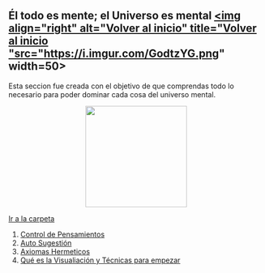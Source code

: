 ## Él todo es mente; el Universo es mental <a href="https://github.com/Ocul-LB/Projecto-LB/wiki"><img align="right" alt="Volver al inicio" title="Volver al inicio "src="https://i.imgur.com/GodtzYG.png" width=50></a>

Esta seccion fue creada con el objetivo de que comprendas todo lo necesario para poder dominar cada cosa del universo mental.

<p align="center"><img src="https://i.imgur.com/ozFCemH.jpg" height="200" lenght="200"></p>

[Ir a la carpeta](https://github.com/Ocul-LB/Projecto-LB/tree/master/La-Mente)

1. [Control de Pensamientos](https://github.com/Ocul-LB/Projecto-LB/blob/master/La-Mente/Control%20de%20Pensamientos.md)
2. [Auto Sugestión](https://github.com/Ocul-LB/Projecto-LB/blob/master/La-Mente/Auto%20Sugesti%C3%B3n.md)
3. [Axiomas Hermeticos](https://github.com/Ocul-LB/Projecto-LB/blob/master/La-Mente/Axiomas%20Hermeticos.md)
4. [Qué es la Visualiación y Técnicas para empezar](https://github.com/Ocul-LB/Projecto-LB/blob/master/La-Mente/Qu%C3%A9%20es%20la%20Visualiaci%C3%B3n%20y%20T%C3%A9cnicas%20para%20empezar.md)
